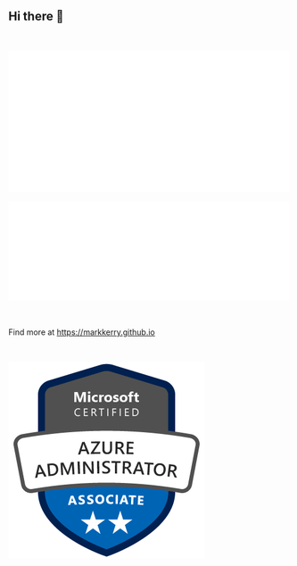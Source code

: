 ## Hi there 👋

<br>

![about1](media/about1.svg)

![about2](media/about2.svg)

<br>

<!--
- 🔭 I’m currently working on Microsoft Azure
- 🌱 I’m currently learning Azure Certified Solutions Architect Expert and Azure Certified Developer Associate
- ⚡ Fun fact: Here to learn all things DevOps and SRE
-->

Find more at https://markkerry.github.io

<br>

![azureAdmin](media/azureAdministrator.png)